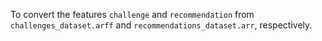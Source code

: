 To convert the features `challenge` and `recommendation` from `challenges_dataset.arff` and `recommendations_dataset.arr`, respectively.
